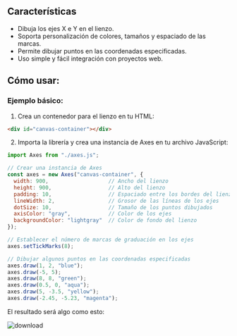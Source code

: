 ## Características
- Dibuja los ejes X e Y en el lienzo.
- Soporta personalización de colores, tamaños y espaciado de las marcas.
- Permite dibujar puntos en las coordenadas especificadas.
- Uso simple y fácil integración con proyectos web.

## Cómo usar:
### Ejemplo básico:
1. Crea un contenedor para el lienzo en tu HTML:
```html
<div id="canvas-container"></div>
```

2. Importa la librería y crea una instancia de Axes en tu archivo JavaScript:
```javascript
import Axes from "./axes.js";

// Crear una instancia de Axes
const axes = new Axes("canvas-container", {
  width: 900,                   // Ancho del lienzo
  height: 900,                  // Alto del lienzo
  padding: 10,                  // Espaciado entre los bordes del lienzo y los ejes
  lineWidth: 2,                 // Grosor de las líneas de los ejes
  dotSize: 10,                  // Tamaño de los puntos dibujados
  axisColor: "gray",            // Color de los ejes
  backgroundColor: "lightgray"  // Color de fondo del lienzo
});

// Establecer el número de marcas de graduación en los ejes
axes.setTickMarks(8);

// Dibujar algunos puntos en las coordenadas especificadas
axes.draw(1, 2, "blue");
axes.draw(-5, 5);
axes.draw(8, 8, "green");
axes.draw(0.5, 0, "aqua");
axes.draw(5, -3.5, "yellow");
axes.draw(-2.45, -5.23, "magenta");
```

El resultado será algo como esto:

![download](https://github.com/user-attachments/assets/5937265b-75f0-4c61-b08d-25c274e5bb33)
